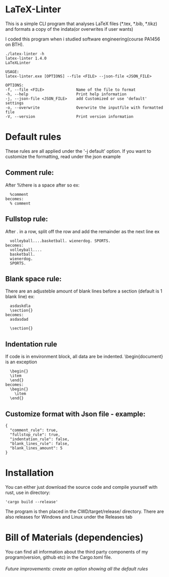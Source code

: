 # LaTeX-Linter
This is a simple CLI program that analyses LaTeX files (*.tex, *.bib, *.tikz) and formats a copy of the indata(or overwrites if user wants)

I coded this program when i studied software engineering(course PA1456 on BTH).
	
	./latex-linter -h
	latex-linter 1.4.0
	LaTeXLinter

	USAGE:
    latex-linter.exe [OPTIONS] --file <FILE> --json-file <JSON_FILE>

	OPTIONS:
    -f, --file <FILE>              Name of the file to format
    -h, --help                     Print help information
    -j, --json-file <JSON_FILE>    add Customized or use 'default' settings
    -o, --overwrite                Overwrite the inputfile with formatted file
    -V, --version                  Print version information

# Default rules 
These rules are all applied under the '-j default' option. If you want to customize the formatting, read under the json example
## Comment rule:
  After %there is a space after so 
  ex: 
  
  	  %comment
	becomes:
	  % comment
  
## Fullstop rule:
  After . in a row, split off the row and add the remainder as the next line
  ex
  
  	  volleyball....basketball. wienerdog. SPORTS.
	becomes:
	  volleyball....
      basketball.
      wienerdog.
      SPORTS.
## Blank space rule:
  There are an adjusteble amount of blank lines before a section (default is 1 blank line)
  ex:
 
 	  asdaskdla
	  \section{}
	becomes:
	  asdasdad
	
	  \section{}
      
## Indentation rule
  If code is in environment block, all data are be indented. \begin{document} is an exception
  
  	  \begin{}
  	  \item
  	  \end{}
	becomes:
  	  \begin{}
  	    \item
  	  \end{}


## Customize format with Json file - example:

	{
 	  "comment_rule": true,
	  "fullstop_rule": true,
	  "indentation_rule": false,
 	  "blank_lines_rule": false,
	  "blank_lines_amount": 5
	}

	  
# Installation
You can either just download the source code and compile yourself with rust, use in directory:

	'cargo build --release' 
	
The program is then placed in the CWD/target/release/ directory. There are also releases for Windows and Linux under the Releases tab

# Bill of Materials (dependencies)
You can find all information about the third party components of my program(version, github etc) in the Cargo.toml file. 

###### Future improvements: create an option showing all the default rules
